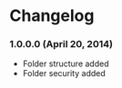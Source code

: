 Changelog
===========

### 1.0.0.0 (April 20, 2014)

- Folder structure added
- Folder security added